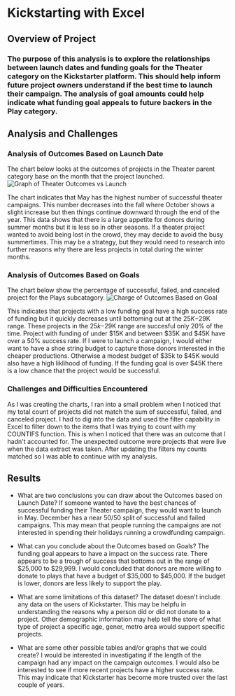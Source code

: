 # Kickstarting with Excel

## Overview of Project

### The purpose of this analysis is to explore the relationships between launch dates and funding goals for the Theater category on the Kickstarter platform. This should help inform future project owners understand if the best time to launch their campaign. The analysis of goal amounts could help indicate what funding goal appeals to future backers in the Play category.

## Analysis and Challenges

### Analysis of Outcomes Based on Launch Date
The chart below looks at the outcomes of projects in the Theater parent category base on the month that the project launched.
![Graph of Theater Outcomes vs Launch](../main/resources/Theater_Outcomes_vs_Launch.png)

The chart indicates that May has the highest number of successful theater campaigns. This number decreases into the fall where October shows a slight increase but then things continue downward through the end of the year. This data shows that there is a large appetite for donors during summer months but it is less so in other seasons. If a theater project wanted to avoid being lost in the crowd, they may decide to avoid the busy summertimes. This may be a strategy, but they would need to research into further reasons why there are less projects in total during the winter months.

### Analysis of Outcomes Based on Goals
The chart below show the percentage of successful, failed, and canceled project for the Plays subcatagory.
![Charge of Outcomes Based on Goal](../main/resources/Outcomes_vs_Goals.png)

This indicates that projects with a low funding goal have a high success rate of funding but it quickly decreases until bottoming out at the $25K-$29K range. These projects in the $25k-$29K range are succesful only 20% of the time. Project with funding of under $15K and between $35K and $45K have over a 50% success rate. If I were to launch a campaign, I would either want to have a shoe string budget to capture those donors interested in the cheaper productions. Otherwise a modest budget of $35k to $45K would also have a high liklihood of funding. If the funding goal is over $45K there is a low chance that the project would be successful.

### Challenges and Difficulties Encountered
As I was creating the charts, I ran into a small problem when I noticed that my total count of projects did not match the sum of successful, failed, and canceled project. I had to dig into the data and used the filter capability in Excel to filter down to the items that I was trying to count with my COUNTIFS function. This is when I noticed that there was an outcome that I hadn't accounted for. The unexpected outcome were projects that were live when the data extract was taken. After updating the filters my counts matched so I was able to continue with my analysis.

## Results

- What are two conclusions you can draw about the Outcomes based on Launch Date?
If someone wanted to have the best chances of successful funding their Theater campaign, they would want to launch in May. December has a near 50/50 split of successful and failed campaigns. This may mean that people running the campaigns are not interested in spending their holidays running a crowdfunding campaign.

- What can you conclude about the Outcomes based on Goals?
The funding goal appears to have a impact on the success rate. There appears to be a trough of success that bottoms out in the range of $25,000 to $29,999. I would concluded that donors are more willing to donate to plays that have a budget of $35,000 to $45,000. If the budget is lower, donors are less likely to support the play.


- What are some limitations of this dataset?
The dataset doesn't include any data on the users of Kickstarter. This may be helpfu in understanding the reasons why a person did or did not donate to a project. Other demographic information may help tell the store of what type of project a specific age, gener, metro area would support specific projects.

- What are some other possible tables and/or graphs that we could create?
I would be interested in investigating if the length of the campaign had any impact on the campaign outcomes. I would also be interested to see if more recent projects have a higher success rate. This may indicate that Kickstarter has become more trusted over the last couple of years.
